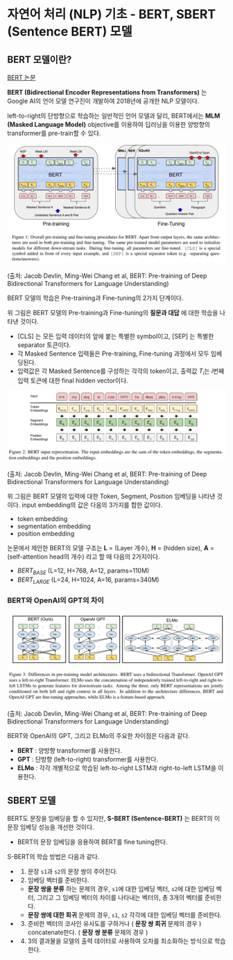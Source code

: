 # 자연어 처리 (NLP) 기초 - BERT, SBERT (Sentence BERT) 모델

## BERT 모델이란?
[BERT 논문](https://arxiv.org/pdf/1810.04805.pdf)

**BERT (Bidirectional Encoder Representations from Transformers)** 는 Google AI의 언어 모델 연구진이 개발하여 2018년에 공개한 NLP 모델이다.

left-to-right의 단방향으로 학습하는 일반적인 언어 모델과 달리, BERT에서는 **MLM (Masked Language Model)** objective를 이용하여 딥러닝을 이용한 양방향의 transformer를 pre-train할 수 있다.

![BERT 모델의 학습](./images/BERT_1.PNG)

(출처: Jacob Devlin, Ming-Wei Chang et al, BERT: Pre-training of Deep Bidirectional Transformers for Language Understanding)

BERT 모델의 학습은 Pre-training과 Fine-tuning의 2가지 단계이다.

위 그림은 BERT 모델의 Pre-training과 Fine-tuning의 **질문과 대답** 에 대한 학습을 나타낸 것이다.
* [CLS] 는 모든 입력 데이터의 앞에 붙는 특별한 symbol이고, [SEP] 는 특별한 separator 토큰이다.
* 각 Masked Sentence 입력들은 Pre-training, Fine-tuning 과정에서 모두 임베딩된다.
* 입력값은 각 Masked Sentence를 구성하는 각각의 token이고, 출력값 $T_i$는 $i$번째 입력 토큰에 대한 final hidden vector이다.

![BERT 모델의 입력 표현](./images/BERT_2.PNG)

(출처: Jacob Devlin, Ming-Wei Chang et al, BERT: Pre-training of Deep Bidirectional Transformers for Language Understanding)

위 그림은 BERT 모델의 입력에 대한 Token, Segment, Position 임베딩을 나타낸 것이다. input embedding의 값은 다음의 3가지를 합한 값이다.
* token embedding
* segmentation embedding
* position embedding

논문에서 제안한 BERT의 모델 구조는 **L** = (Layer 개수), **H** = (hidden size), **A** = (self-attention head의 개수) 라고 할 때 다음의 2가지이다.
* $BERT_{BASE}$ (L=12, H=768, A=12, params=110M)
* $BERT_{LARGE}$ (L=24, H=1024, A=16, params=340M)

### BERT와 OpenAI의 GPT의 차이
![BERT 모델과 GPT의 차이](./images/BERT_3.PNG)

(출처: Jacob Devlin, Ming-Wei Chang et al, BERT: Pre-training of Deep Bidirectional Transformers for Language Understanding)

BERT와 OpenAI의 GPT, 그리고 ELMo의 주요한 차이점은 다음과 같다.
* **BERT** : 양방향 transformer를 사용한다.
* **GPT** : 단방향 (left-to-right) transformer를 사용한다.
* **ELMo** : 각각 개별적으로 학습된 left-to-right LSTM과 right-to-left LSTM을 이용한다.

## SBERT 모델
BERT도 문장을 임베딩을 할 수 있지만, **S-BERT (Sentence-BERT)** 는 BERT의 이 문장 임베딩 성능을 개선한 것이다.
* BERT의 문장 임베딩을 응용하여 BERT를 fine tuning한다.

S-BERT의 학습 방법은 다음과 같다.
* 1. 문장 ```s1```과 ```s2```의 문장 쌍이 주어진다.
* 2. 임베딩 벡터를 준비한다.
  * **문장 쌍을 분류** 하는 문제의 경우, ```s1```에 대한 임베딩 벡터, ```s2```에 대한 임베딩 벡터, 그리고 그 임베딩 벡터의 차이를 나타내는 벡터의, 총 3개의 벡터를 준비한다.
  * **문장 쌍에 대한 회귀** 문제의 경우, ```s1```, ```s2``` 각각에 대한 임베딩 벡터를 준비한다.
* 3. 준비한 벡터의 코사인 유사도를 구하거나 ( **문장 쌍 회귀** 문제의 경우 ) concatenate한다. ( **문장 쌍 분류** 문제의 경우 )
* 4. 3의 결과물을 모델의 출력 데이터로 사용하여 오차를 최소화하는 방식으로 학습한다.
  
